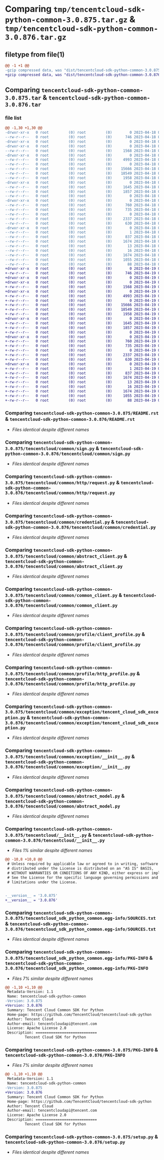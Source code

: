 # Comparing `tmp/tencentcloud-sdk-python-common-3.0.875.tar.gz` & `tmp/tencentcloud-sdk-python-common-3.0.876.tar.gz`

## filetype from file(1)

```diff
@@ -1 +1 @@
-gzip compressed data, was "dist/tencentcloud-sdk-python-common-3.0.875.tar", last modified: Tue Apr 18 00:29:25 2023, max compression
+gzip compressed data, was "dist/tencentcloud-sdk-python-common-3.0.876.tar", last modified: Wed Apr 19 00:22:47 2023, max compression
```

## Comparing `tencentcloud-sdk-python-common-3.0.875.tar` & `tencentcloud-sdk-python-common-3.0.876.tar`

### file list

```diff
@@ -1,30 +1,30 @@
-drwxr-xr-x   0 root         (0) root         (0)        0 2023-04-18 00:29:25.000000 tencentcloud-sdk-python-common-3.0.875/
--rw-r--r--   0 root         (0) root         (0)      746 2023-04-18 00:29:25.000000 tencentcloud-sdk-python-common-3.0.875/README.rst
-drwxr-xr-x   0 root         (0) root         (0)        0 2023-04-18 00:29:25.000000 tencentcloud-sdk-python-common-3.0.875/tencentcloud/
-drwxr-xr-x   0 root         (0) root         (0)        0 2023-04-18 00:29:25.000000 tencentcloud-sdk-python-common-3.0.875/tencentcloud/common/
--rw-r--r--   0 root         (0) root         (0)     1568 2023-04-18 00:29:25.000000 tencentcloud-sdk-python-common-3.0.875/tencentcloud/common/sign.py
-drwxr-xr-x   0 root         (0) root         (0)        0 2023-04-18 00:29:25.000000 tencentcloud-sdk-python-common-3.0.875/tencentcloud/common/http/
--rw-r--r--   0 root         (0) root         (0)     4993 2023-04-18 00:29:25.000000 tencentcloud-sdk-python-common-3.0.875/tencentcloud/common/http/request.py
--rw-r--r--   0 root         (0) root         (0)        0 2023-04-18 00:29:25.000000 tencentcloud-sdk-python-common-3.0.875/tencentcloud/common/http/__init__.py
--rw-r--r--   0 root         (0) root         (0)    15666 2023-04-18 00:29:25.000000 tencentcloud-sdk-python-common-3.0.875/tencentcloud/common/credential.py
--rw-r--r--   0 root         (0) root         (0)    18549 2023-04-18 00:29:25.000000 tencentcloud-sdk-python-common-3.0.875/tencentcloud/common/abstract_client.py
--rw-r--r--   0 root         (0) root         (0)     1958 2023-04-18 00:29:25.000000 tencentcloud-sdk-python-common-3.0.875/tencentcloud/common/common_client.py
-drwxr-xr-x   0 root         (0) root         (0)        0 2023-04-18 00:29:25.000000 tencentcloud-sdk-python-common-3.0.875/tencentcloud/common/profile/
--rw-r--r--   0 root         (0) root         (0)     1645 2023-04-18 00:29:25.000000 tencentcloud-sdk-python-common-3.0.875/tencentcloud/common/profile/client_profile.py
--rw-r--r--   0 root         (0) root         (0)     1857 2023-04-18 00:29:25.000000 tencentcloud-sdk-python-common-3.0.875/tencentcloud/common/profile/http_profile.py
--rw-r--r--   0 root         (0) root         (0)        0 2023-04-18 00:29:25.000000 tencentcloud-sdk-python-common-3.0.875/tencentcloud/common/profile/__init__.py
-drwxr-xr-x   0 root         (0) root         (0)        0 2023-04-18 00:29:25.000000 tencentcloud-sdk-python-common-3.0.875/tencentcloud/common/exception/
--rw-r--r--   0 root         (0) root         (0)      760 2023-04-18 00:29:25.000000 tencentcloud-sdk-python-common-3.0.875/tencentcloud/common/exception/tencent_cloud_sdk_exception.py
--rw-r--r--   0 root         (0) root         (0)      735 2023-04-18 00:29:25.000000 tencentcloud-sdk-python-common-3.0.875/tencentcloud/common/exception/__init__.py
--rw-r--r--   0 root         (0) root         (0)        0 2023-04-18 00:29:25.000000 tencentcloud-sdk-python-common-3.0.875/tencentcloud/common/__init__.py
--rw-r--r--   0 root         (0) root         (0)     2337 2023-04-18 00:29:25.000000 tencentcloud-sdk-python-common-3.0.875/tencentcloud/common/abstract_model.py
--rw-r--r--   0 root         (0) root         (0)      630 2023-04-18 00:29:25.000000 tencentcloud-sdk-python-common-3.0.875/tencentcloud/__init__.py
-drwxr-xr-x   0 root         (0) root         (0)        0 2023-04-18 00:29:25.000000 tencentcloud-sdk-python-common-3.0.875/tencentcloud_sdk_python_common.egg-info/
--rw-r--r--   0 root         (0) root         (0)        1 2023-04-18 00:29:25.000000 tencentcloud-sdk-python-common-3.0.875/tencentcloud_sdk_python_common.egg-info/dependency_links.txt
--rw-r--r--   0 root         (0) root         (0)      837 2023-04-18 00:29:25.000000 tencentcloud-sdk-python-common-3.0.875/tencentcloud_sdk_python_common.egg-info/SOURCES.txt
--rw-r--r--   0 root         (0) root         (0)     1674 2023-04-18 00:29:25.000000 tencentcloud-sdk-python-common-3.0.875/tencentcloud_sdk_python_common.egg-info/PKG-INFO
--rw-r--r--   0 root         (0) root         (0)       13 2023-04-18 00:29:25.000000 tencentcloud-sdk-python-common-3.0.875/tencentcloud_sdk_python_common.egg-info/top_level.txt
--rw-r--r--   0 root         (0) root         (0)       16 2023-04-18 00:29:25.000000 tencentcloud-sdk-python-common-3.0.875/tencentcloud_sdk_python_common.egg-info/requires.txt
--rw-r--r--   0 root         (0) root         (0)     1674 2023-04-18 00:29:25.000000 tencentcloud-sdk-python-common-3.0.875/PKG-INFO
--rw-r--r--   0 root         (0) root         (0)     1055 2023-04-18 00:29:25.000000 tencentcloud-sdk-python-common-3.0.875/setup.py
--rw-r--r--   0 root         (0) root         (0)       88 2023-04-18 00:29:25.000000 tencentcloud-sdk-python-common-3.0.875/setup.cfg
+drwxr-xr-x   0 root         (0) root         (0)        0 2023-04-19 00:22:47.000000 tencentcloud-sdk-python-common-3.0.876/
+-rw-r--r--   0 root         (0) root         (0)      746 2023-04-19 00:22:47.000000 tencentcloud-sdk-python-common-3.0.876/README.rst
+drwxr-xr-x   0 root         (0) root         (0)        0 2023-04-19 00:22:47.000000 tencentcloud-sdk-python-common-3.0.876/tencentcloud/
+drwxr-xr-x   0 root         (0) root         (0)        0 2023-04-19 00:22:47.000000 tencentcloud-sdk-python-common-3.0.876/tencentcloud/common/
+-rw-r--r--   0 root         (0) root         (0)     1568 2023-04-19 00:22:47.000000 tencentcloud-sdk-python-common-3.0.876/tencentcloud/common/sign.py
+drwxr-xr-x   0 root         (0) root         (0)        0 2023-04-19 00:22:47.000000 tencentcloud-sdk-python-common-3.0.876/tencentcloud/common/http/
+-rw-r--r--   0 root         (0) root         (0)     4993 2023-04-19 00:22:47.000000 tencentcloud-sdk-python-common-3.0.876/tencentcloud/common/http/request.py
+-rw-r--r--   0 root         (0) root         (0)        0 2023-04-19 00:22:47.000000 tencentcloud-sdk-python-common-3.0.876/tencentcloud/common/http/__init__.py
+-rw-r--r--   0 root         (0) root         (0)    15666 2023-04-19 00:22:47.000000 tencentcloud-sdk-python-common-3.0.876/tencentcloud/common/credential.py
+-rw-r--r--   0 root         (0) root         (0)    18549 2023-04-19 00:22:47.000000 tencentcloud-sdk-python-common-3.0.876/tencentcloud/common/abstract_client.py
+-rw-r--r--   0 root         (0) root         (0)     1958 2023-04-19 00:22:47.000000 tencentcloud-sdk-python-common-3.0.876/tencentcloud/common/common_client.py
+drwxr-xr-x   0 root         (0) root         (0)        0 2023-04-19 00:22:47.000000 tencentcloud-sdk-python-common-3.0.876/tencentcloud/common/profile/
+-rw-r--r--   0 root         (0) root         (0)     1645 2023-04-19 00:22:47.000000 tencentcloud-sdk-python-common-3.0.876/tencentcloud/common/profile/client_profile.py
+-rw-r--r--   0 root         (0) root         (0)     1857 2023-04-19 00:22:47.000000 tencentcloud-sdk-python-common-3.0.876/tencentcloud/common/profile/http_profile.py
+-rw-r--r--   0 root         (0) root         (0)        0 2023-04-19 00:22:47.000000 tencentcloud-sdk-python-common-3.0.876/tencentcloud/common/profile/__init__.py
+drwxr-xr-x   0 root         (0) root         (0)        0 2023-04-19 00:22:47.000000 tencentcloud-sdk-python-common-3.0.876/tencentcloud/common/exception/
+-rw-r--r--   0 root         (0) root         (0)      760 2023-04-19 00:22:47.000000 tencentcloud-sdk-python-common-3.0.876/tencentcloud/common/exception/tencent_cloud_sdk_exception.py
+-rw-r--r--   0 root         (0) root         (0)      735 2023-04-19 00:22:47.000000 tencentcloud-sdk-python-common-3.0.876/tencentcloud/common/exception/__init__.py
+-rw-r--r--   0 root         (0) root         (0)        0 2023-04-19 00:22:47.000000 tencentcloud-sdk-python-common-3.0.876/tencentcloud/common/__init__.py
+-rw-r--r--   0 root         (0) root         (0)     2337 2023-04-19 00:22:47.000000 tencentcloud-sdk-python-common-3.0.876/tencentcloud/common/abstract_model.py
+-rw-r--r--   0 root         (0) root         (0)      630 2023-04-19 00:22:47.000000 tencentcloud-sdk-python-common-3.0.876/tencentcloud/__init__.py
+drwxr-xr-x   0 root         (0) root         (0)        0 2023-04-19 00:22:47.000000 tencentcloud-sdk-python-common-3.0.876/tencentcloud_sdk_python_common.egg-info/
+-rw-r--r--   0 root         (0) root         (0)        1 2023-04-19 00:22:47.000000 tencentcloud-sdk-python-common-3.0.876/tencentcloud_sdk_python_common.egg-info/dependency_links.txt
+-rw-r--r--   0 root         (0) root         (0)      837 2023-04-19 00:22:47.000000 tencentcloud-sdk-python-common-3.0.876/tencentcloud_sdk_python_common.egg-info/SOURCES.txt
+-rw-r--r--   0 root         (0) root         (0)     1674 2023-04-19 00:22:47.000000 tencentcloud-sdk-python-common-3.0.876/tencentcloud_sdk_python_common.egg-info/PKG-INFO
+-rw-r--r--   0 root         (0) root         (0)       13 2023-04-19 00:22:47.000000 tencentcloud-sdk-python-common-3.0.876/tencentcloud_sdk_python_common.egg-info/top_level.txt
+-rw-r--r--   0 root         (0) root         (0)       16 2023-04-19 00:22:47.000000 tencentcloud-sdk-python-common-3.0.876/tencentcloud_sdk_python_common.egg-info/requires.txt
+-rw-r--r--   0 root         (0) root         (0)     1674 2023-04-19 00:22:47.000000 tencentcloud-sdk-python-common-3.0.876/PKG-INFO
+-rw-r--r--   0 root         (0) root         (0)     1055 2023-04-19 00:22:47.000000 tencentcloud-sdk-python-common-3.0.876/setup.py
+-rw-r--r--   0 root         (0) root         (0)       88 2023-04-19 00:22:47.000000 tencentcloud-sdk-python-common-3.0.876/setup.cfg
```

### Comparing `tencentcloud-sdk-python-common-3.0.875/README.rst` & `tencentcloud-sdk-python-common-3.0.876/README.rst`

 * *Files identical despite different names*

### Comparing `tencentcloud-sdk-python-common-3.0.875/tencentcloud/common/sign.py` & `tencentcloud-sdk-python-common-3.0.876/tencentcloud/common/sign.py`

 * *Files identical despite different names*

### Comparing `tencentcloud-sdk-python-common-3.0.875/tencentcloud/common/http/request.py` & `tencentcloud-sdk-python-common-3.0.876/tencentcloud/common/http/request.py`

 * *Files identical despite different names*

### Comparing `tencentcloud-sdk-python-common-3.0.875/tencentcloud/common/credential.py` & `tencentcloud-sdk-python-common-3.0.876/tencentcloud/common/credential.py`

 * *Files identical despite different names*

### Comparing `tencentcloud-sdk-python-common-3.0.875/tencentcloud/common/abstract_client.py` & `tencentcloud-sdk-python-common-3.0.876/tencentcloud/common/abstract_client.py`

 * *Files identical despite different names*

### Comparing `tencentcloud-sdk-python-common-3.0.875/tencentcloud/common/common_client.py` & `tencentcloud-sdk-python-common-3.0.876/tencentcloud/common/common_client.py`

 * *Files identical despite different names*

### Comparing `tencentcloud-sdk-python-common-3.0.875/tencentcloud/common/profile/client_profile.py` & `tencentcloud-sdk-python-common-3.0.876/tencentcloud/common/profile/client_profile.py`

 * *Files identical despite different names*

### Comparing `tencentcloud-sdk-python-common-3.0.875/tencentcloud/common/profile/http_profile.py` & `tencentcloud-sdk-python-common-3.0.876/tencentcloud/common/profile/http_profile.py`

 * *Files identical despite different names*

### Comparing `tencentcloud-sdk-python-common-3.0.875/tencentcloud/common/exception/tencent_cloud_sdk_exception.py` & `tencentcloud-sdk-python-common-3.0.876/tencentcloud/common/exception/tencent_cloud_sdk_exception.py`

 * *Files identical despite different names*

### Comparing `tencentcloud-sdk-python-common-3.0.875/tencentcloud/common/exception/__init__.py` & `tencentcloud-sdk-python-common-3.0.876/tencentcloud/common/exception/__init__.py`

 * *Files identical despite different names*

### Comparing `tencentcloud-sdk-python-common-3.0.875/tencentcloud/common/abstract_model.py` & `tencentcloud-sdk-python-common-3.0.876/tencentcloud/common/abstract_model.py`

 * *Files identical despite different names*

### Comparing `tencentcloud-sdk-python-common-3.0.875/tencentcloud/__init__.py` & `tencentcloud-sdk-python-common-3.0.876/tencentcloud/__init__.py`

 * *Files 1% similar despite different names*

```diff
@@ -10,8 +10,8 @@
 # Unless required by applicable law or agreed to in writing, software
 # distributed under the License is distributed on an "AS IS" BASIS,
 # WITHOUT WARRANTIES OR CONDITIONS OF ANY KIND, either express or implied.
 # See the License for the specific language governing permissions and
 # limitations under the License.
 
 
-__version__ = '3.0.875'
+__version__ = '3.0.876'
```

### Comparing `tencentcloud-sdk-python-common-3.0.875/tencentcloud_sdk_python_common.egg-info/SOURCES.txt` & `tencentcloud-sdk-python-common-3.0.876/tencentcloud_sdk_python_common.egg-info/SOURCES.txt`

 * *Files identical despite different names*

### Comparing `tencentcloud-sdk-python-common-3.0.875/tencentcloud_sdk_python_common.egg-info/PKG-INFO` & `tencentcloud-sdk-python-common-3.0.876/tencentcloud_sdk_python_common.egg-info/PKG-INFO`

 * *Files 7% similar despite different names*

```diff
@@ -1,10 +1,10 @@
 Metadata-Version: 1.1
 Name: tencentcloud-sdk-python-common
-Version: 3.0.875
+Version: 3.0.876
 Summary: Tencent Cloud Common SDK for Python
 Home-page: https://github.com/TencentCloud/tencentcloud-sdk-python
 Author: Tencent Cloud
 Author-email: tencentcloudapi@tencent.com
 License: Apache License 2.0
 Description: ============================
         Tencent Cloud SDK for Python
```

### Comparing `tencentcloud-sdk-python-common-3.0.875/PKG-INFO` & `tencentcloud-sdk-python-common-3.0.876/PKG-INFO`

 * *Files 7% similar despite different names*

```diff
@@ -1,10 +1,10 @@
 Metadata-Version: 1.1
 Name: tencentcloud-sdk-python-common
-Version: 3.0.875
+Version: 3.0.876
 Summary: Tencent Cloud Common SDK for Python
 Home-page: https://github.com/TencentCloud/tencentcloud-sdk-python
 Author: Tencent Cloud
 Author-email: tencentcloudapi@tencent.com
 License: Apache License 2.0
 Description: ============================
         Tencent Cloud SDK for Python
```

### Comparing `tencentcloud-sdk-python-common-3.0.875/setup.py` & `tencentcloud-sdk-python-common-3.0.876/setup.py`

 * *Files identical despite different names*

